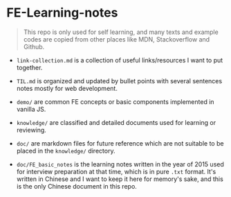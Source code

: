 # FE-Learning-notes

> This repo is only used for self learning, and many texts and example codes are copied from other places like MDN, Stackoverflow and Github.

- `link-collection.md` is a collection of useful links/resources I want to put together.

- `TIL.md` is organized and updated by bullet points with several sentences notes mostly for web development.

- `demo/` are common FE concepts or basic components implemented in vanilla JS.

- `knowledge/` are classified and detailed documents used for learning or reviewing.

- `doc/` are markdown files for future reference which are not suitable to be placed in the `knowledge/` directory.

- `doc/FE_basic_notes` is the learning notes written in the year of 2015 used for interview preparation at that time, which is in pure `.txt` format. It's written in Chinese and I want to keep it here for memory's sake, and this is the only Chinese document in this repo.
